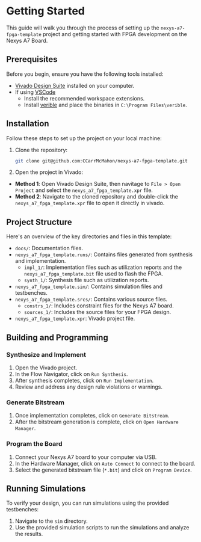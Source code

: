 # Getting Started

This guide will walk you through the process of setting up the `nexys-a7-fpga-template` project and getting started with FPGA development on the Nexys A7 Board.

## Prerequisites

Before you begin, ensure you have the following tools installed:

-   [Vivado Design Suite](https://www.amd.com/en/products/software/adaptive-socs-and-fpgas/vivado.html) installed on your computer.
-   If using [VSCode](https://code.visualstudio.com/)
    -   Install the recommended workspace extensions.
    -   Install [verible](https://github.com/chipsalliance/verible) and place the binaries in `C:\Program Files\verible`.

## Installation

Follow these steps to set up the project on your local machine:

1. Clone the repository:

    ```bash
    git clone git@github.com:CCarrMcMahon/nexys-a7-fpga-template.git
    ```

2. Open the project in Vivado:

-   **Method 1**: Open Vivado Design Suite, then navitage to `File > Open Project` and select the `nexys_a7_fpga_template.xpr` file.
-   **Method 2**: Navigate to the cloned repository and double-click the `nexys_a7_fpga_template.xpr` file to open it directly in vivado.

## Project Structure

Here's an overview of the key directories and files in this template:

-   `docs/`: Documentation files.
-   `nexys_a7_fpga_template.runs/`: Contains files generated from synthesis and implementation.
    -   `impl_1/`: Implementation files such as utilization reports and the `nexys_a7_fpga_template.bit` file used to flash the FPGA.
    -   `synth_1/`: Synthesis file such as utilization reports.
-   `nexys_a7_fpga_template.sim/`: Contains simulation files and testbenches.
-   `nexys_a7_fpga_template.srcs/`: Contains various source files.
    -   `constrs_1/`: Includes constraint files for the Nexys A7 board.
    -   `sources_1/`: Includes the source files for your FPGA design.
-   `nexys_a7_fpga_template.xpr`: Vivado project file.

## Building and Programming

### Synthesize and Implement

1. Open the Vivado project.
2. In the Flow Navigator, click on `Run Synthesis`.
3. After synthesis completes, click on `Run Implementation`.
4. Review and address any design rule violations or warnings.

### Generate Bitstream

1. Once implementation completes, click on `Generate Bitstream`.
2. After the bitstream generation is complete, click on `Open Hardware Manager`.

### Program the Board

1. Connect your Nexys A7 board to your computer via USB.
2. In the Hardware Manager, click on `Auto Connect` to connect to the board.
3. Select the generated bitstream file (`*.bit`) and click on `Program Device`.

## Running Simulations

To verify your design, you can run simulations using the provided testbenches:

1. Navigate to the `sim` directory.
2. Use the provided simulation scripts to run the simulations and analyze the results.
